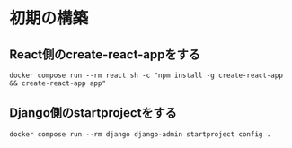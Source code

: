 # 初期の構築

## React側のcreate-react-appをする
`docker compose run --rm react sh -c "npm install -g create-react-app && create-react-app app"`

## Django側のstartprojectをする
`docker compose run --rm django django-admin startproject config .`